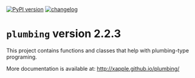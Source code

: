 [![PyPI version](https://badge.fury.io/py/plumbing.svg)](https://badge.fury.io/py/plumbing)
[![changelog](http://allmychanges.com/p/python/plumbing/badge/)](http://allmychanges.com/p/python/plumbing/?utm_source=badge)

# `plumbing` version 2.2.3

This project contains functions and classes that help with plumbing-type programing.

More documentation is available at:
http://xapple.github.io/plumbing/